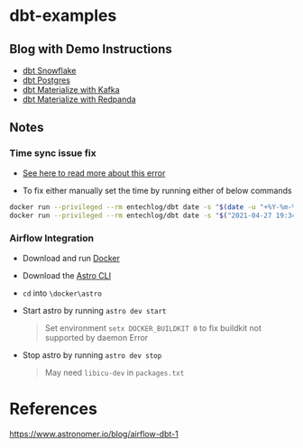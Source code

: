 # dbt-examples

## Blog with Demo Instructions
- [dbt Snowflake](https://www.entechlog.com/blog/data/exploring-dbt-with-snowflake/)
- [dbt Postgres](https://www.entechlog.com/blog/data/how-to-configure-dbt-for-postgres/)
- [dbt Materialize with Kafka](https://www.entechlog.com/blog/data/how-to-setup-dbt-for-materialize-db)
- [dbt Materialize with Redpanda](https://www.entechlog.com/blog/data/how-to-setup-dbt-for-materialize-db-with-streaming-data-from-redpanda)

## Notes
### Time sync issue fix

- [See here to read more about this error](https://www.studytonight.com/post/how-to-resolve-amazon-s3-file-upload-error-requesttimetooskewed)

- To fix either manually set the time by running either of below commands
```bash
docker run --privileged --rm entechlog/dbt date -s "$(date -u "+%Y-%m-%d %H:%M:%S")"
docker run --privileged --rm entechlog/dbt date -s "$("2021-04-27 19:34:12")"
```

### Airflow Integration

- Download and run [Docker](https://docs.docker.com/docker-for-mac/install/)
- Download the [Astro CLI](https://github.com/astronomer/astro-cli)
- `cd` into `\docker\astro`
- Start astro by running `astro dev start`
  > Set environment `setx DOCKER_BUILDKIT 0` to fix buildkit not supported by daemon Error
- Stop astro by running `astro dev stop`
  
  > May need `libicu-dev` in `packages.txt`

# References
https://www.astronomer.io/blog/airflow-dbt-1
